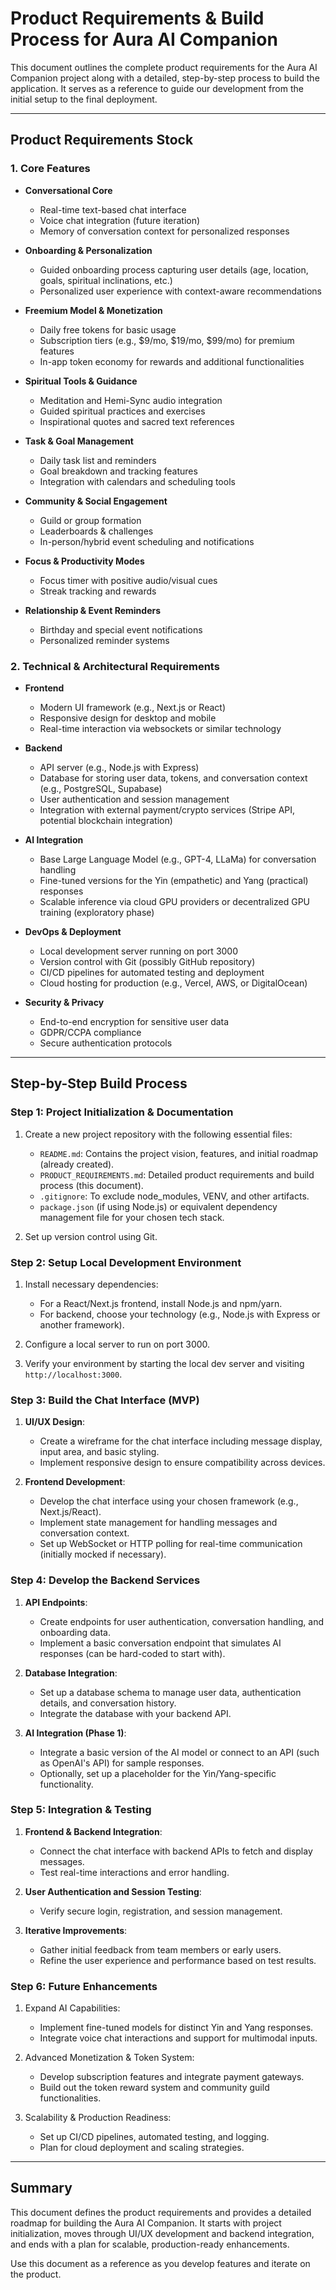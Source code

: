 # Product Requirements & Build Process for Aura AI Companion

This document outlines the complete product requirements for the Aura AI Companion project along with a detailed, step-by-step process to build the application. It serves as a reference to guide our development from the initial setup to the final deployment.

---

## Product Requirements Stock

### 1. Core Features

- **Conversational Core**
  - Real-time text-based chat interface
  - Voice chat integration (future iteration)
  - Memory of conversation context for personalized responses

- **Onboarding & Personalization**
  - Guided onboarding process capturing user details (age, location, goals, spiritual inclinations, etc.)
  - Personalized user experience with context-aware recommendations

- **Freemium Model & Monetization**
  - Daily free tokens for basic usage
  - Subscription tiers (e.g., $9/mo, $19/mo, $99/mo) for premium features
  - In-app token economy for rewards and additional functionalities

- **Spiritual Tools & Guidance**
  - Meditation and Hemi-Sync audio integration
  - Guided spiritual practices and exercises
  - Inspirational quotes and sacred text references

- **Task & Goal Management**
  - Daily task list and reminders
  - Goal breakdown and tracking features
  - Integration with calendars and scheduling tools

- **Community & Social Engagement**
  - Guild or group formation
  - Leaderboards & challenges
  - In-person/hybrid event scheduling and notifications

- **Focus & Productivity Modes**
  - Focus timer with positive audio/visual cues
  - Streak tracking and rewards

- **Relationship & Event Reminders**
  - Birthday and special event notifications
  - Personalized reminder systems

### 2. Technical & Architectural Requirements

- **Frontend**
  - Modern UI framework (e.g., Next.js or React)
  - Responsive design for desktop and mobile
  - Real-time interaction via websockets or similar technology

- **Backend**
  - API server (e.g., Node.js with Express)
  - Database for storing user data, tokens, and conversation context (e.g., PostgreSQL, Supabase)
  - User authentication and session management
  - Integration with external payment/crypto services (Stripe API, potential blockchain integration)

- **AI Integration**
  - Base Large Language Model (e.g., GPT-4, LLaMa) for conversation handling
  - Fine-tuned versions for the Yin (empathetic) and Yang (practical) responses
  - Scalable inference via cloud GPU providers or decentralized GPU training (exploratory phase)

- **DevOps & Deployment**
  - Local development server running on port 3000
  - Version control with Git (possibly GitHub repository)
  - CI/CD pipelines for automated testing and deployment
  - Cloud hosting for production (e.g., Vercel, AWS, or DigitalOcean)

- **Security & Privacy**
  - End-to-end encryption for sensitive user data
  - GDPR/CCPA compliance
  - Secure authentication protocols

---

## Step-by-Step Build Process

### Step 1: Project Initialization & Documentation

1. Create a new project repository with the following essential files:
   - `README.md`: Contains the project vision, features, and initial roadmap (already created).
   - `PRODUCT_REQUIREMENTS.md`: Detailed product requirements and build process (this document).
   - `.gitignore`: To exclude node_modules, VENV, and other artifacts.
   - `package.json` (if using Node.js) or equivalent dependency management file for your chosen tech stack.

2. Set up version control using Git.

### Step 2: Setup Local Development Environment

1. Install necessary dependencies:
   - For a React/Next.js frontend, install Node.js and npm/yarn.
   - For backend, choose your technology (e.g., Node.js with Express or another framework).

2. Configure a local server to run on port 3000.

3. Verify your environment by starting the local dev server and visiting `http://localhost:3000`.

### Step 3: Build the Chat Interface (MVP)

1. **UI/UX Design**:
   - Create a wireframe for the chat interface including message display, input area, and basic styling.
   - Implement responsive design to ensure compatibility across devices.

2. **Frontend Development**:
   - Develop the chat interface using your chosen framework (e.g., Next.js/React).
   - Implement state management for handling messages and conversation context.
   - Set up WebSocket or HTTP polling for real-time communication (initially mocked if necessary).

### Step 4: Develop the Backend Services

1. **API Endpoints**:
   - Create endpoints for user authentication, conversation handling, and onboarding data.
   - Implement a basic conversation endpoint that simulates AI responses (can be hard-coded to start with).

2. **Database Integration**:
   - Set up a database schema to manage user data, authentication details, and conversation history.
   - Integrate the database with your backend API.

3. **AI Integration (Phase 1)**:
   - Integrate a basic version of the AI model or connect to an API (such as OpenAI's API) for sample responses.
   - Optionally, set up a placeholder for the Yin/Yang-specific functionality.

### Step 5: Integration & Testing

1. **Frontend & Backend Integration**:
   - Connect the chat interface with backend APIs to fetch and display messages.
   - Test real-time interactions and error handling.

2. **User Authentication and Session Testing**:
   - Verify secure login, registration, and session management.

3. **Iterative Improvements**:
   - Gather initial feedback from team members or early users.
   - Refine the user experience and performance based on test results.

### Step 6: Future Enhancements

1. Expand AI Capabilities:
   - Implement fine-tuned models for distinct Yin and Yang responses.
   - Integrate voice chat interactions and support for multimodal inputs.

2. Advanced Monetization & Token System:
   - Develop subscription features and integrate payment gateways.
   - Build out the token reward system and community guild functionalities.

3. Scalability & Production Readiness:
   - Set up CI/CD pipelines, automated testing, and logging.
   - Plan for cloud deployment and scaling strategies.

---

## Summary

This document defines the product requirements and provides a detailed roadmap for building the Aura AI Companion. It starts with project initialization, moves through UI/UX development and backend integration, and ends with a plan for scalable, production-ready enhancements. 

Use this document as a reference as you develop features and iterate on the product.

